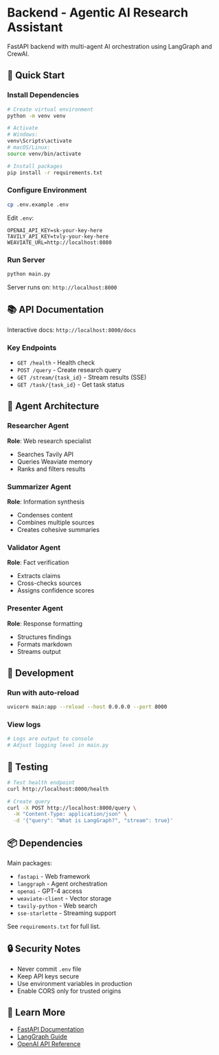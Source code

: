 # Backend - Agentic AI Research Assistant

FastAPI backend with multi-agent AI orchestration using LangGraph and CrewAI.

## 🚀 Quick Start

### Install Dependencies

```bash
# Create virtual environment
python -m venv venv

# Activate
# Windows:
venv\Scripts\activate
# macOS/Linux:
source venv/bin/activate

# Install packages
pip install -r requirements.txt
```

### Configure Environment

```bash
cp .env.example .env
```

Edit `.env`:
```env
OPENAI_API_KEY=sk-your-key-here
TAVILY_API_KEY=tvly-your-key-here
WEAVIATE_URL=http://localhost:8080
```

### Run Server

```bash
python main.py
```

Server runs on: `http://localhost:8000`

## 📚 API Documentation

Interactive docs: `http://localhost:8000/docs`

### Key Endpoints

- `GET /health` - Health check
- `POST /query` - Create research query
- `GET /stream/{task_id}` - Stream results (SSE)
- `GET /task/{task_id}` - Get task status

## 🧩 Agent Architecture

### Researcher Agent
**Role**: Web research specialist
- Searches Tavily API
- Queries Weaviate memory
- Ranks and filters results

### Summarizer Agent
**Role**: Information synthesis
- Condenses content
- Combines multiple sources
- Creates cohesive summaries

### Validator Agent
**Role**: Fact verification
- Extracts claims
- Cross-checks sources
- Assigns confidence scores

### Presenter Agent
**Role**: Response formatting
- Structures findings
- Formats markdown
- Streams output

## 🔧 Development

### Run with auto-reload

```bash
uvicorn main:app --reload --host 0.0.0.0 --port 8000
```

### View logs

```bash
# Logs are output to console
# Adjust logging level in main.py
```

## 🧪 Testing

```bash
# Test health endpoint
curl http://localhost:8000/health

# Create query
curl -X POST http://localhost:8000/query \
  -H "Content-Type: application/json" \
  -d '{"query": "What is LangGraph?", "stream": true}'
```

## 📦 Dependencies

Main packages:
- `fastapi` - Web framework
- `langgraph` - Agent orchestration
- `openai` - GPT-4 access
- `weaviate-client` - Vector storage
- `tavily-python` - Web search
- `sse-starlette` - Streaming support

See `requirements.txt` for full list.

## 🔒 Security Notes

- Never commit `.env` file
- Keep API keys secure
- Use environment variables in production
- Enable CORS only for trusted origins

## 📖 Learn More

- [FastAPI Documentation](https://fastapi.tiangolo.com/)
- [LangGraph Guide](https://python.langchain.com/docs/langgraph)
- [OpenAI API Reference](https://platform.openai.com/docs/api-reference)

